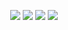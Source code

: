 <p align="center">
    <img src="https://img.shields.io/endpoint.svg?url=https://raw.githubusercontent.com/jmy-dday/.github/refs/heads/main/data/hgoh.json"/>
    <img src="https://img.shields.io/endpoint.svg?url=https://raw.githubusercontent.com/jmy-dday/.github/refs/heads/main/data/hgkim.json"/>
    <img src="https://img.shields.io/endpoint.svg?url=https://raw.githubusercontent.com/jmy-dday/.github/refs/heads/main/data/shhwang.json"/>
    <img src="https://img.shields.io/endpoint.svg?url=https://raw.githubusercontent.com/jmy-dday/.github/refs/heads/main/data/jsyang.json"/>
</p>
